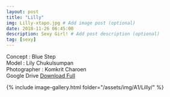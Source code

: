 ```yaml
---
layout: post
title: "Lilly"
img: Lilly-xtapo.jpg # Add image post (optional)
date: 2018-11-26 06:45:00
description: Sexy Girl! # Add post description (optional)
tag: [sexy]
---
```

Concept : Blue Step  
Model : Lily Chukulsumpan  
Photographer : Komkrit Charoen  
Google Drive [Download Full](http://gestyy.com/e0HAlf)     


{% include image-gallery.html folder="/assets/img/A1/Lilly/" %}
